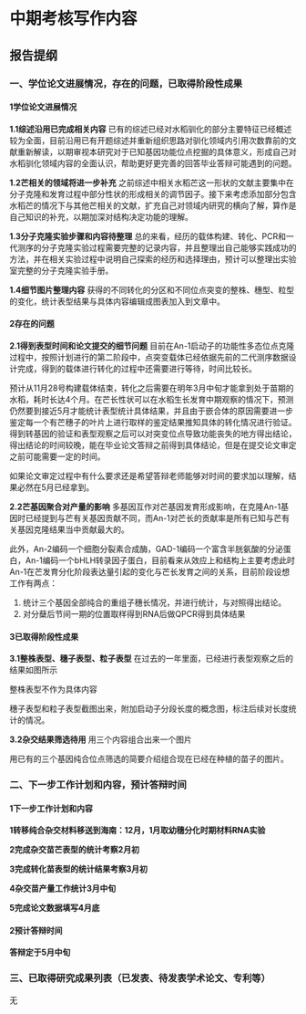 # 中期考核写作内容

## 报告提纲

### 一、学位论文进展情况，存在的问题，已取得阶段性成果

#### 1学位论文进展情况


**1.1综述沿用已完成相关内容**
已有的综述已经对水稻驯化的部分主要特征已经概述较为全面，目前沿用已有开题综述并重新组织思路对驯化领域内引用次数靠前的文献重新解读，以期审视本研究对于已知基因功能位点挖掘的具体意义，形成自己对水稻驯化领域内容的全面认识，帮助更好更完善的回答毕业答辩可能遇到的问题。

**1.2芒相关的领域将进一步补充**
之前综述中相关水稻芒这一形状的文献主要集中在分子克隆和发育过程中部分性状的形成相关的调节因子。接下来考虑添加部分包含水稻芒的情况下与其他芒相关的文献，扩充自己对领域内研究的横向了解，算作是自己知识的补充，以期加深对结构决定功能的理解。


**1.3分子克隆实验步骤和内容待整理**
总的来看，经历的载体构建、转化、PCR和一代测序的分子克隆实验过程需要完整的记录内容，并且整理出自己能够实践成功的方法，并在相关实验过程中说明自己探索的经历和选择理由，预计可以整理出实验室完整的分子克隆实验手册。

**1.4细节图片整理内容**
获得的不同转化的分区和不同位点突变的整株、穗型、粒型的变化，统计表型结果与具体内容编辑成图表加入到文章中。


#### 2存在的问题
**2.1得到表型时间和论文提交的细节问题**
目前在An-1启动子的功能性多态位点克隆过程中，按照计划进行的第二阶段中，点突变载体已经依据先前的二代测序数据设计完成，得到的载体进行转化的过程中还需要进行等待，时间比较长。

预计从11月28号构建载体结束，转化之后需要在明年3月中旬才能拿到处于苗期的水稻，耗时长达4个月。在芒长性状可以在水稻生长发育中期观察的情况下，预测仍然要到接近5月才能统计表型统计具体结果，并且由于嵌合体的原因需要进一步鉴定每一个有芒穗子的叶片上进行取样的鉴定结果推知具体的转化情况进行验证。得到转基因的验证和表型观察之后可以对突变位点导致功能丧失的地方得出结论，得出结论的时间较晚，能在毕业论文答辩之前得到具体结论，但是在提交论文审定之前可能需要一定的时间。

如果论文审定过程中有什么要求还是希望答辩老师能够对时间的要求加以理解，结果必然在5月已经拿到。

**2.2芒基因聚合对产量的影响**
多基因互作对芒基因发育形成影响，在克隆An-1基因时已经提到与芒有关基因贡献不同，而An-1对芒长的贡献率是所有已知与芒有关基因克隆结果当中贡献最大的。

此外，An-2编码一个细胞分裂素合成酶，GAD-1编码一个富含半胱氨酸的分泌蛋白，An-1编码一个bHLH转录因子蛋白，目前看来从效应上和结构上主要考虑此时An-1在芒发育分化阶段表达量引起的变化与芒长发育之间的关系，目前阶段设想工作有两点：

1. 统计三个基因全部纯合的重组子穗长情况，并进行统计，与对照得出结论。
2. 对分蘖后节间一期的位置取样得到RNA后做QPCR得到具体结果



#### 3已取得阶段性成果
**3.1整株表型、穗子表型、粒子表型**
在过去的一年里面，已经进行表型观察之后的结果如图所示

整株表型不作为具体内容

穗子表型和粒子表型截图出来，附加启动子分段长度的概念图，标注后续对长度统计的情况。


**3.2杂交结果筛选待用**
用三个内容组合出来一个图片

用已有的三个基因纯合位点筛选的简要介绍组合现在已经在种植的苗子的图片。





### 二、下一步工作计划和内容，预计答辩时间
#### 1下一步工作计划和内容

**1转移纯合杂交材料移送到海南：12月，1月取幼穗分化时期材料RNA实验**


**2完成杂交苗芒表型的统计考察2月初**


**3完成转化苗表型的统计结果考察3月初**


**4杂交苗产量工作统计3月中旬**


**5完成论文数据填写4月底**



#### 2预计答辩时间
**答辩定于5月中旬**


### 三、已取得研究成果列表（已发表、待发表学术论文、专利等）
无








